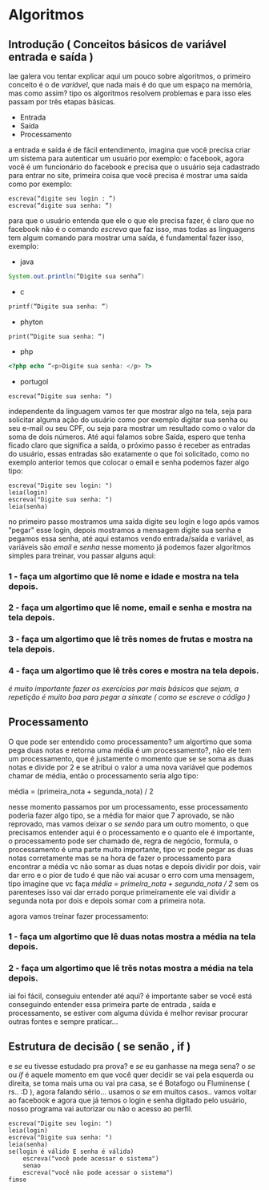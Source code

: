 # Algoritmos

## Introdução ( Conceitos básicos de variável entrada e saída )

Iae galera vou tentar explicar aqui um pouco sobre algoritmos, o primeiro conceito é o de *variável*, que nada mais é do que um espaço na memória, mas como assim? tipo os algoritmos resolvem problemas e para isso eles passam por três etapas básicas.

* Entrada
* Saída
* Processamento

a entrada e saída é de fácil entendimento, imagina que você precisa criar um sistema para autenticar um usuário por exemplo: o facebook, agora você é um funcionário do facebook e precisa que o usuário seja cadastrado para entrar no site, primeira coisa que você precisa é mostrar uma saída como por exemplo:
````
escreva(“digite seu login : ”)
escreva(“digite sua senha: “)
````
para que o usuário entenda que ele o que ele precisa fazer, é claro que no facebook não é o comando *escreva* que faz isso, mas todas as linguagens tem algum comando para mostrar uma saída, é fundamental fazer isso, exemplo:
* java
````java
System.out.println(“Digite sua senha”)
````
* c
````c
printf(“Digite sua senha: “)
````
* phyton
````phyton
print(“Digite sua senha: “)
````
* php
````php
<?php echo “<p>Digite sua senha: </p> ?>
````
* portugol
````
escreva(“Digite sua senha: “)
````
independente da linguagem vamos ter que mostrar algo na tela, seja para solicitar alguma ação do usuário como por exemplo digitar sua senha ou seu e-mail ou seu CPF, ou seja para mostrar um resultado como o valor da soma de dois números.
 Até aqui falamos sobre Saída, espero que tenha ficado claro que significa a saída, o próximo passo é receber as entradas do usuário, essas entradas são exatamente o que foi solicitado, como no exemplo anterior temos que colocar o email e senha
podemos fazer algo tipo: 
````
escreva("Digite seu login: ")
leia(login)
escreva("Digite sua senha: ")
leia(senha)
````
no primeiro passo mostramos uma saída digite seu login e logo após vamos "pegar" esse login, depois mostramos a mensagem digite sua senha e pegamos essa senha, até aqui estamos vendo entrada/saída e variável, as variáveis são *email* e *senha*
nesse momento já podemos fazer algoritmos simples para treinar, vou passar alguns aqui:

### 1 - faça um algortimo que lê nome e idade e mostra na tela depois.

### 2 - faça um algortimo que lê nome, email e senha e mostra na tela depois.

### 3 - faça um algortimo que lê três nomes de frutas e mostra na tela depois.

### 4 - faça um algortimo que lê três cores e mostra na tela depois.

*é muito importante fazer os exercícios por mais básicos que sejam, a repetição é muito boa para pegar a sinxate ( como se escreve o código )*

## Processamento 

O que pode ser entendido como processamento? um algortimo que soma pega duas notas e retorna uma média é um processamento?, não ele tem um processamento, que é justamente o momento que se se soma as duas notas e divide por 2 e se atribui o valor a uma nova variável
que podemos chamar de média, então o processamento seria algo tipo:

média = (primeira_nota + segunda_nota) / 2

nesse momento passamos por um processamento, esse processamento poderia fazer algo tipo, se a média for maior que 7 aprovado, se não reprovado, mas vamos deixar o *se senão* para um outro momento, o que precisamos entender aqui é o processamento e o quanto ele é importante, 
o processamento pode ser chamado de, regra de negócio, formula, o processamento é uma parte muito importante, tipo vc pode pegar as duas notas corretamente mas se na hora de fazer o processamento para encontrar a média vc não somar as duas notas e depois dividir por dois, vair dar erro
e o pior de tudo é que não vai acusar o erro com uma mensagem, tipo imagine que vc faça *média = primeira_nota + segunda_nota / 2* sem os parenteses isso vai dar errado porque primeiramente ele vai dividir a segunda nota por dois e depois somar com a primeira nota.

agora vamos treinar fazer processamento:

### 1 - faça um algortimo que lê duas notas mostra a média na tela depois.

### 2 - faça um algortimo que lê três notas mostra a média na tela depois.

iai foi fácil, conseguiu entender até aqui? é importante saber se você está conseguindo entender essa primeira parte de entrada , saída e processamento, se estiver com alguma dúvida é melhor revisar procurar outras fontes e sempre praticar...

## Estrutura de decisão ( se senão , if )

e *se* eu tivesse estudado pra prova?
e *se* eu ganhasse na mega sena?
o *se* ou *if* é aquele momento em que você quer decidir se vai pela esquerda ou direita, se toma mais uma ou vai pra casa, se é Botafogo ou Fluminense ( rs.. :D ), agora falando sério... usamos o *se* em muitos casos.. vamos voltar ao facebook
e agora que já temos o login e senha digitado pelo usuário, nosso programa vai autorizar ou não o acesso ao perfil.
````
escreva("Digite seu login: ")
leia(login)
escreva("Digite sua senha: ")
leia(senha)
se(login é válido E senha é válida)
    escreva("você pode acessar o sistema")
    senao
    escreva("você não pode acessar o sistema")
fimse
````

